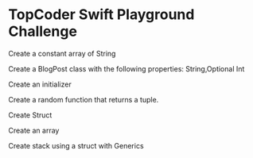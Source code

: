 # TopCoder Swift Playground Challenge

Create a constant array of String

Create a BlogPost class with the following properties: String,Optional Int

Create an initializer

Create a random function that returns a tuple. 

Create Struct

Create an array

Create stack using a struct with Generics
